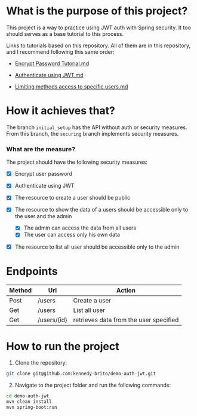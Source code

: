 # What is the purpose of this project?
This project is a way to practice using JWT auth with Spring security. It too should serves as a base tutorial to this process.

Links to tutorials based on this repository. All of them are in this repository, and I recommend following this same order:
- [Encrypt Password Tutorial.md](Encrypt%20Password%20Tutorial.md)

- [Authenticate using JWT.md](Authenticate%20using%20JWT.md)

- [Limiting methods access to specific users.md](Limiting%20methods%20access%20to%20specific%20users.md)

# How it achieves that?
The branch ``initial_setup`` has the API without auth or security measures.
From this branch, the ``securing`` branch implements security measures.

### What are the measure?
The project should have the following security measures:

- [x] Encrypt user password
- [x] Authenticate using JWT
- [x] The resource to create a user should be public
- [x] The resource to show the data of a users should be accessible only to the user and the admin
  - [x] The admin can access the data from all users
  - [x] The user can access only his own data
- [x] The resource to list all user should be accessible only to the admin


# Endpoints

|Method|Url|Action|
|--------|-----|--------|
|Post|/users|Create a user|
|Get|/users|List all user|
|Get|/users/{id}|retrieves data from the user specified|

# How to run the project

1. Clone the repository:
  ```bash
  git clone git@github.com:kennedy-brito/demo-auth-jwt.git
  ```

2. Navigate to the project folder and run the following commands:
  ```bash
  cd demo-auth-jwt
  mvn clean install
  mvn spring-boot:run
  ```